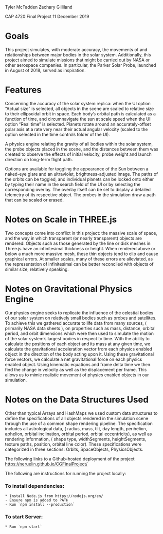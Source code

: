 Tyler McFadden
Zachary Gilliland

CAP 4720 Final Project
11 December 2019

# Goals
This project simulates, with moderate accuracy, the movements of and relationships between major bodies in the solar system. Additionally, this project aimed to simulate missions that might be carried out by NASA or other aerospace companies. In particular, the Parker Solar Probe, launched in August of 2018, served as inspiration.

# Features
Concerning the accuracy of the solar system replica: when the UI option “Actual size” is selected, all objects in the scene are scaled to relative size to their ellipsoidal orbit in space. Each body’s orbital path is calculated as a function of time, and circumnavigate the sun at scale speed when the UI option “Real time” is selected. Planets rotate around an accurately-offset polar axis at a rate very near their actual angular velocity (scaled to the option selected in the time controls folder of the UI).

A physics engine relating the gravity of all bodies within the solar system, the probe objects placed in the scene, and the distances between them was created to observe the effects of initial velocity, probe weight and launch direction on long-term flight path.

Options are available for toggling the appearance of the Sun between a naked-eye glare and an ultraviolet, brightness-adjusted image. The paths of the orbits can be toggled, and individual planets can be locked onto either by typing their name in the search field of the UI or by selecting the corresponding overlay. The overlay itself can be set to display a detailed telemetry of its respective object. The probes in the simulation draw a path that can be scaled or erased.

# Notes on Scale in THREE.js
Two concepts come into conflict in this project: the massive scale of space, and the way in which transparent (or nearly transparent) objects are rendered. Objects such as those generated by the line or disk meshes in Three.js have an infinitesimal thickness or height. When rendered above or below a much more massive mesh, these thin objects tend to clip and cause graphical errors. At smaller scales, many of these errors are alleviated, as the representation of infinitesimal can be better reconciled with objects of similar size, relatively speaking.

# Notes on Gravitational Physics Engine
Our physics engine seeks to replicate the influence of the celestial bodies of our solar system on relatively small bodies such as probes and satellites. To achieve this we gathered accurate to life data from many sources, ( primarily NASA data sheets ), on properties such as mass, distance, orbital period, and orbit dimensions which were then used to simulate the motion of the solar system’s largest bodies in respect to time. With the ability to calculate the positions of each object and its mass at any given time, we calculate the gravitational acceleration vector from each physics enabled object in the direction of the body acting upon it. Using these gravitational force vectors, we calculate a net gravitational force on each physics enabled object. Using kinematic equations and frame delta time we then find the change in velocity as well as the displacement per frame. This allows us to mimic realistic movement of physics enabled objects in our simulation.

# Notes on the Data Structures Used
Other than typical Arrays and HashMaps we used custom data structures to define the specifications of all objects rendered in the simulation scene through the use of a common shape rendering pipeline. The specification includes all astrological data, ( radius, mass, tilt, day length, perihelion, aphelion, orbital inclination, orbital period, orbital eccentricity), as well as rendering information, ( shape type, widthSegments, heightSegments, texture paths, position, orbital line color). These specifications were categorized in three sections: Orbits, SpaceObjects, PhysicsObjects.

The following links to a Github-hosted deployment of the project
https://neruelin.github.io/CGFinalProject/

The following are instructions for running the project locally:

### To install dependencies:

    * Install Node.js from https://nodejs.org/en/ 
    - Ensure npm is added to PATH 
    - Run `npm install --production`

### To start Server:

    * Run `npm start`
